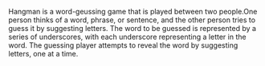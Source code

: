 Hangman is a word-geussing game that is played between two people.One person thinks of a word, phrase, or sentence, and the other person tries to guess it by suggesting letters. The word to be guessed is represented by a series of underscores, with each underscore representing a letter in the word. The guessing player attempts to reveal the word by suggesting letters, one at a time.